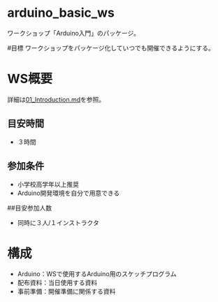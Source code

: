 # arduino_basic_ws
ワークショップ「Arduino入門」のパッケージ。

#目標
ワークショップをパッケージ化していつでも開催できるようにする。

# WS概要
詳細は[01_Introduction.md](配布資料/01_Introduction.md)を参照。

## 目安時間
- ３時間

## 参加条件
- 小学校高学年以上推奨
- Arduino開発環境を自分で用意できる

##目安参加人数
- 同時に３人/１インストラクタ

# 構成
- Arduino：WSで使用するArduino用のスケッチプログラム
- 配布資料：当日使用する資料
- 事前準備：開催準備に関係する資料
